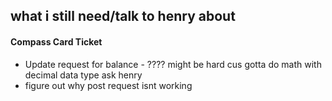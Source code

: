 ## what i still need/talk to henry about

#### Compass Card Ticket
- Update request for balance - ???? might be hard cus gotta do math with decimal data type ask henry 
- figure out why post request isnt working 



